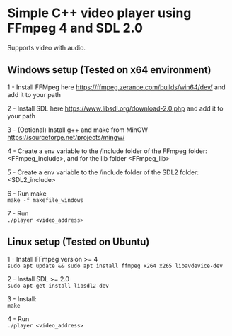 # Simple C++ video player using FFmpeg 4 and SDL 2.0 

Supports video with audio.
## Windows setup (Tested on x64 environment)
1 - Install FFMpeg here https://ffmpeg.zeranoe.com/builds/win64/dev/ and add it to your path

2 - Install SDL here https://www.libsdl.org/download-2.0.php and add it to your path

3 - (Optional) Install g++ and make from MinGW https://sourceforge.net/projects/mingw/

4 - Create a env variable to the /include folder of the FFmpeg folder: <FFmpeg_include>, and for the lib folder <FFmpeg_lib>

5 - Create a env variable to the /include folder of the SDL2 folder: <SDL2_include>

6 - Run make
        <br />
        ```
        make -f makefile_windows
        ```

7 - Run<br />
    ```
    ./player <video_address>
    ```

## Linux setup (Tested on Ubuntu)

1 - Install FFmpeg version >= 4
        <br />
        ```
        sudo apt update && sudo apt install ffmpeg x264 x265 libavdevice-dev
        ```

2 - Install SDL >= 2.0<br />
        ```
        sudo apt-get install libsdl2-dev
        ```

3 - Install:<br />
        ```
        make
        ```

4 - Run<br />
    ```
    ./player <video_address>
    ```